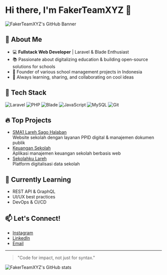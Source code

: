 # Hi there, I'm FakerTeamXYZ 👋

![FakerTeamXYZ's GitHub Banner](https://images.unsplash.com/photo-1461749280684-dccba630e2f6?fit=crop&w=1200&q=80)

## 🚀 About Me

- 💻 **Fullstack Web Developer** | Laravel & Blade Enthusiast  
- 📚 Passionate about digitalizing education & building open-source solutions for schools
- 🏫 Founder of various school management projects in Indonesia
- 🎯 Always learning, sharing, and collaborating on cool ideas

## 🧰 Tech Stack

![Laravel](https://img.shields.io/badge/-Laravel-red?logo=laravel&logoColor=white)
![PHP](https://img.shields.io/badge/-PHP-777bb4?logo=php&logoColor=white)
![Blade](https://img.shields.io/badge/-Blade-2d2d2d?logo=laravel&logoColor=white)
![JavaScript](https://img.shields.io/badge/-JavaScript-f7e018?logo=javascript&logoColor=white)
![MySQL](https://img.shields.io/badge/-MySQL-4479A1?logo=mysql&logoColor=white)
![Git](https://img.shields.io/badge/-Git-black?logo=git&logoColor=white)

## 🔥 Top Projects

- [SMA1 Lareh Sago Halaban](https://github.com/fakerteamxyz/sma1_larehsagohalaban)  
  Website sekolah dengan layanan PPID digital & manajemen dokumen publik
- [Keuangan Sekolah](https://github.com/fakerteamxyz/keuangan)  
  Aplikasi manajemen keuangan sekolah berbasis web
- [Sekolahku Lareh](https://github.com/fakerteamxyz/sekolahku-lareh)  
  Platform digitalisasi data sekolah

## 🌱 Currently Learning

- REST API & GraphQL
- UI/UX best practices
- DevOps & CI/CD

## 📫 Let's Connect!

- [Instagram](https://instagram.com/) <!-- Isi dengan username -->
- [LinkedIn](https://linkedin.com/) <!-- Isi dengan username -->
- [Email](mailto:info@sma1lsh.sch.id)

---

> "Code for impact, not just for syntax."

![FakerTeamXYZ's GitHub stats](https://github-readme-stats.vercel.app/api?username=fakerteamxyz&show_icons=true&theme=radical)